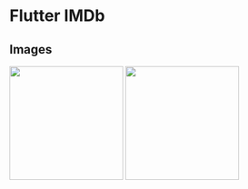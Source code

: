 # Flutter IMDb

## Images

<img src="https://github.com/tungnnnt17/Flutter-IMDb/blob/main/screenshots/Screenshot_2022-06-08-16-46-29-075_com.example.imdb.jpg" width="200"/>
<img src="https://github.com/tungnnnt17/Flutter-IMDb/blob/main/screenshots/Screenshot_2022-06-08-16-47-50-728_com.example.imdb.jpg" width="200"/>
